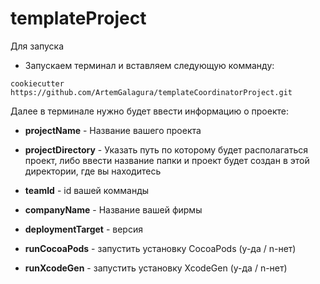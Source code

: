 # templateProject

Для запуска

 - Запускаем терминал и вставляем следующую комманду: 
 ```
 cookiecutter https://github.com/ArtemGalagura/templateCoordinatorProject.git
 ```
 
Далее в терминале нужно будет ввести информацию о проекте:
 
 - <b>projectName</b> - Название вашего проекта

 - <b>projectDirectory</b> - Указать путь по которому будет располагаться проект, либо ввести название папки и проект будет создан в этой директории, где вы находитесь
 
 - <b>teamId</b> - id вашей комманды
 
 - <b>companyName</b> - Название вашей фирмы
 
 - <b>deploymentTarget</b> - версия
 
 - <b>runCocoaPods</b> - запустить установку CocoaPods (y-да / n-нет)
 
 - <b>runXcodeGen</b> - запустить установку XcodeGen (y-да / n-нет)
 

